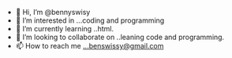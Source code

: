 - 👋 Hi, I’m @bennyswisy
- 👀 I’m interested in ...coding and programming 
- 🌱 I’m currently learning ..html.
- 💞️ I’m looking to collaborate on ..leaning code and programming.
- 📫 How to reach me ...benswissy@gmail.com 

<!---
bennyswisy/bennyswisy is a ✨ special ✨ repository because its `README.md` (this file) appears on your GitHub profile.
You can click the Preview link to take a look at your changes.
--->
